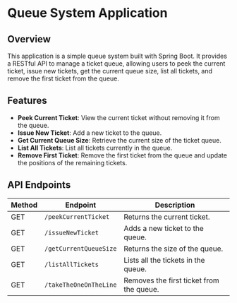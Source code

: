 # Queue System Application

## Overview
This application is a simple queue system built with Spring Boot. It provides a RESTful API to manage a ticket queue, allowing users to peek the current ticket, issue new tickets, get the current queue size, list all tickets, and remove the first ticket from the queue.

## Features
- **Peek Current Ticket**: View the current ticket without removing it from the queue.
- **Issue New Ticket**: Add a new ticket to the queue.
- **Get Current Queue Size**: Retrieve the current size of the ticket queue.
- **List All Tickets**: List all tickets currently in the queue.
- **Remove First Ticket**: Remove the first ticket from the queue and update the positions of the remaining tickets.

## API Endpoints

| Method | Endpoint               | Description                             |
|--------|------------------------|-----------------------------------------|
| GET    | `/peekCurrentTicket`   | Returns the current ticket.             |
| GET    | `/issueNewTicket`      | Adds a new ticket to the queue.         |
| GET    | `/getCurrentQueueSize` | Returns the size of the queue.          |
| GET    | `/listAllTickets`      | Lists all the tickets in the queue.     |
| GET    | `/takeTheOneOnTheLine` | Removes the first ticket from the queue.|
